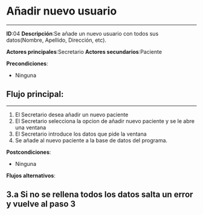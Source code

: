 # Añadir nuevo usuario
---
**ID**:04 **Descripción**:Se añade un nuevo usuario con todos sus datos(Nombre, Apellido, Dirección, etc).

**Actores principales**:Secretario **Actores secundarios**:Paciente

**Precondiciones**:

 * Ninguna

**Flujo principal**:
---
---
1. El Secretario desea añadir un nuevo paciente
2. El Secretario selecciona la opcion de añadir nuevo paciente y se le abre una ventana
3. El Secretario introduce los datos que pide la ventana
4. Se añade al nuevo paciente a la base de datos del programa.

**Postcondiciones**:

 * Ninguna

**Flujos alternativos**:

3.a Si no se rellena todos los datos salta un error y vuelve al paso 3
---
